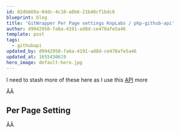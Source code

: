 ```yaml
---
id: 02db669a-0ddc-4c10-a8b6-21b40cf1bdc6
blueprint: blog
title: 'GitWrapper Per Page settings KnpLabs / php-github-api'
author: d9942950-fa6a-4191-ad8d-ce470afe5a46
template: post
tags:
  - githubapi
updated_by: d9942950-fa6a-4191-ad8d-ce470afe5a46
updated_at: 1655430619
hero_image: default-hero.jpg
---
```

<p>I need to stash more of these here as I use this <a href="https://packagist.org/packages/knplabs/github-api">API</a> more</p>

<p>&Acirc;&Acirc;&#160;</p>

<h2>Per Page Setting</h2>

<p>&Acirc;&Acirc;&#160;</p>
<script src="https://gist.github.com/alnutile/8923998.js"></script>